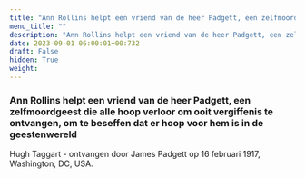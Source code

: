 ```yaml
---
title: "Ann Rollins helpt een vriend van de heer Padgett, een zelfmoordgeest die alle hoop verloor om ooit vergiffenis te ontvangen, om te beseffen dat er hoop voor hem is in de geestenwereld"
menu_title: ""
description: "Ann Rollins helpt een vriend van de heer Padgett, een zelfmoordgeest die alle hoop verloor om ooit vergiffenis te ontvangen, om te beseffen dat er hoop voor hem is in de geestenwereld"
date: 2023-09-01 06:00:01+00:732
draft: False
hidden: True
weight:
---
```

### Ann Rollins helpt een vriend van de heer Padgett, een zelfmoordgeest die alle hoop verloor om ooit vergiffenis te ontvangen, om te beseffen dat er hoop voor hem is in de geestenwereld

Hugh Taggart - ontvangen door James Padgett op 16 februari 1917, Washington, DC, USA.

